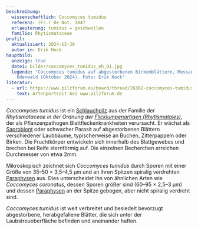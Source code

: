 ```yaml
---
beschreibung:
  wissenschaftlich: Coccomyces tumidus
  referenz: (Fr.) De Not. 1847
  erlaeuterung: tumidus = geschwollen
  familie: Rhytismataceae
profil:
  aktualisiert: 2024-12-30
  autor_in: Erik Hock
hauptbild:
  anzeige: true
  datei: bilder/coccomyces_tumidus_eh_01.jpg
  legende: "Coccomyces tumidus auf abgestorbenen Birkenblättern, Mossautal,
    Odenwald (Oktober 2024). Foto: Erik Hock"
literatur:
  - url: https://www.pilzforum.eu/board/thread/26302-coccomyces-tumidus-und-coronatus/
    text: Artenportrait bei www.pilzforum.de
---
```

*Coccomyces tumidus* ist ein [Schlauchpilz](Ascomyzeten "Glossar") aus der Familie der *Rhytismataceae in der Ordnung der [Flicklumpenartigen (*Rhytismatales*)](/verwandt/flicklumpenartige-rhytismatales)*, der als Pflanzenpathogen Blattfleckenkrankheiten verursacht. Er wächst als [Saprobiont](saprobiontisch "Glossar") oder schwacher Parasit auf abgestorbenen Blättern verschiedener Laubbäume, typischerweise an Buchen, Zitterpappeln oder Birken. Die Fruchtkörper entwickeln sich innerhalb des Blattgewebes und brechen bei Reife sternförmig auf. Die einzelnen Becherchen erreichen Durchmesser von etwa 2mm.


Mikroskopisch zeichnet sich *Coccomyces tumidus* durch Sporen mit einer Größe von 35–50 × 3,5–4,5 µm und an ihren Spitzen spiralig verdrehten [Paraphysen](Paraphyse "Glossar") aus. Dies unterscheidet ihn von ähnlichen Arten wie *Coccomyces coronatus*, dessen Sporen größer sind (60–95 × 2,5–3 µm) und dessen [Paraphysen](Paraphyse "Glossar") an der Spitze gebogen, aber nicht spiralig verdreht sind.


*Coccomyces tumidus* ist weit verbreitet und besiedelt bevorzugt abgestorbene, herabgefallene Blätter, die sich unter der Laubstreuoberfläche befinden und aneinander haften.